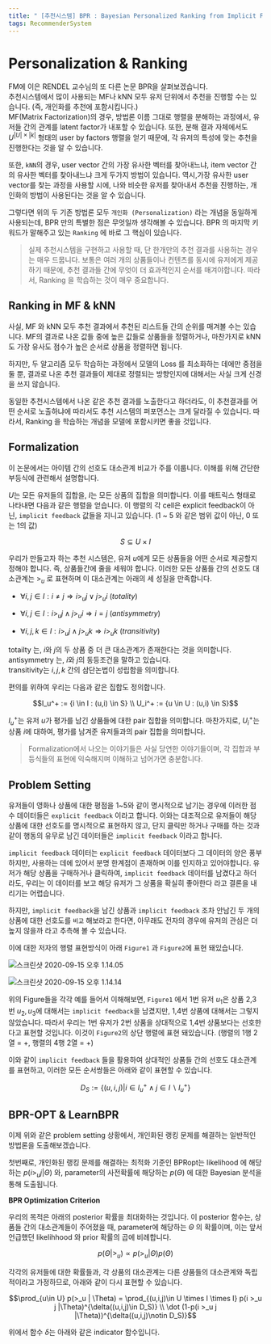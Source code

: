 ```yaml
---
title: " [추천시스템] BPR : Bayesian Personalized Ranking from Implicit Feedback"
tags: RecommenderSystem
---
```


# Personalization & Ranking
FM에 이은 RENDEL 교수님의 또 다른 논문 BPR을 살펴보겠습니다.<br>
추천시스템에서 많이 사용되는 MF나 kNN 모두 유저 단위에서 추천을 진행할 수는 있습니다. (즉, 개인화를 추천에 포함시킵니다.)<br>
MF(Matrix Factorization)의 경우, 방법론 이름 그대로 행렬을 분해하는 과정에서, 유저들 간의 관계를 latent factor가 내포할 수 있습니다. 또한, 분해 결과 자체에서도 $U ^{|U| \times |k|}$ 형태의 $\text{user by factors}$ 행렬을 얻기 때문에, 각 유저의 특성에 맞는 추천을 진행한다는 것을 알 수 있습니다.<br>

또한, `kNN`의 경우, user vector 간의 가장 유사한 벡터를 찾아내느냐, item vector 간의 유사한 벡터를 찾아내느냐 크게 두가지 방법이 있습니다. 역시,가장 유사한 user vector를 찾는 과정을 사용할 시에, 나와 비슷한 유저를 찾아내서 추천을 진행하는, 개인화의 방법이 사용된다는 것을 알 수 있습니다.<br>

그렇다면 위의 두 기존 방법론 모두 `개인화 (Personalization)` 라는 개념을 동일하게 사용되는데, BPR 만의 특별한 점은 무엇일까 생각해볼 수 있습니다. BPR 의 마지막 키워드가 말해주고 있는 `Ranking` 에 바로 그 핵심이 있습니다.

> 실제 추천시스템을 구현하고 사용할 때, 단 한개만의 추천 결과를 사용하는 경우는 매우 드뭅니다. 보통은 여러 개의 상품들이나 컨텐츠를 동시에 유저에게 제공하기 때문에, 추천 결과들 간에 무엇이 더 효과적인지 순서를 매겨야합니다. 따라서, Ranking 을 학습하는 것이 매우 중요합니다.

## Ranking in MF & kNN

사실, MF 와 kNN 모두 추천 결과에서 추천된 리스트들 간의 순위를 매겨볼 수는 있습니다. MF의 결과로 나온 값들 중에 높은 값들로 상품들을 정렬하거나, 마찬가지로 kNN도 가장 유사도 점수가 높은 순서로 상품을 정렬하면 됩니다.

하지만, 두 알고리즘 모두 학습하는 과정에서 모델의 Loss 를 최소화하는 데에만 중점을 둘 뿐, 결과로 나온 추천 결과들이 제대로 정렬되는 방향인지에 대해서는 사실 크게 신경을 쓰지 않습니다.

동일한 추천시스템에서 나온 같은 추천 결과를 노출한다고 하더라도, 이 추천결과를 어떤 순서로 노출하냐에 따라서도 추천 시스템의 퍼포먼스는 크게 달라질 수 있습니다. 따라서, Ranking 을 학습하는 개념을 모델에 포함시키면 좋을 것입니다.

## Formalization

이 논문에서는 아이템 간의 선호도 대소관계 비교가 주를 이룹니다. 이해를 위해 간단한 부등식에 관련해서 설명합니다.

$U$는 모든 유저들의 집합을, $I$는 모든 상품의 집합을 의미합니다. 이를 매트릭스 형태로 나타내면 다음과 같은 행렬을 얻습니다. 이 행렬의 각 cell은 explicit feedback이 아닌, `implicit feedback` 값들을 지니고 있습니다. (1 ~ 5 와 같은 범위 값이 아닌, 0 또는 1의 값)

$$S \subseteq U \times I$$

우리가 만들고자 하는 추천 시스템은, 유저 $u$에게 모든 상품들을 어떤 순서로 제공할지 정해야 합니다. 즉, 상품들간에 줄을 세워야 합니다. 이러한 모든 상품들 간의 선호도 대소관계는 $>_u$ 로 표현하며 이 대소관계는 아래의 세 성질을 만족합니다.

- $\forall i,j \in I : i \ne j \Rightarrow i >_u j \vee j >_u i \ (totality)$

- $\forall i,j \in I : i >_u j \wedge j >_u i \Rightarrow i = j \ (antisymmetry)$

- $\forall i,j,k \in I : i >_u j \wedge j >_u k \Rightarrow i >_u k \ (transitivity)$

totailty 는, $i$와 $j$의 두 상품 중 더 큰 대소관계가 존재한다는 것을 의미합니다.<br>
antisymmetry 는, $i$와 $j$의 동등조건을 말하고 있습니다.<br>
transitivity는 $i,j,k$ 간의 삼단논법이 성립함을 의미합니다.

편의를 위하여 우리는 다음과 같은 집합도 정의합니다.

$$I_u^+ := {i \in I : (u,i) \in S} \\ U_i^+ := {u \in U : (u,i) \in S}$$

$I_u^+$는 유저 $u$가 평가를 남긴 상품들에 대한 pair 집합을 의미합니다. 마찬가지로, $U_i^+$는 상품 $i$에 대하여, 평가를 남겨준 유저들과의 pair 집합을 의미합니다.

> Formalization에서 나오는 이야기들은 사실 당연한 이야기들이며, 각 집합과 부등식들의 표현에 익숙해지며 이해하고 넘어가면 충분합니다.

## Problem Setting

유저들이 영화나 상품에 대한 평점을 1~5와 같이 명시적으로 남기는 경우에 이러한 점수 데이터들은 `explicit feedback` 이라고 합니다. 이와는 대조적으로 유저들이 해당 상품에 대한 선호도를 명시적으로 표현하지 않고, 단지 클릭만 하거나 구매를 하는 것과 같이 행동의 유무로 남긴 데이터들은 `implicit feedback` 이라고 합니다.

`implicit feedback` 데이터는 `explicit feedback` 데이터보다 그 데이터의 양은 풍부하지만, 사용하는 데에 있어서 분명 한계점이 존재하며 이를 인지하고 있어야합니다. 유저가 해당 상품을 구매하거나 클릭하여, `implicit feedback` 데이터를 남겼다고 하더라도, 우리는 이 데이터를 보고 해당 유저가 그 상품을 확실히 좋아한다 라고 결론을 내리기는 어렵습니다.

하지만, `implicit feedback`을 남긴 상품과 `implicit feedback` 조차 안남긴 두 개의 상품에 대한 선호도를 `비교` 해보라고 한다면, 아무래도 전자의 경우에 유저의 관심은 더 높지 않을까 라고 추측해 볼 수 있습니다.

이에 대한 저자의 행렬 표현방식이 아래 `Figure1` 과 `Figure2`에 표현 돼있습니다.

![스크린샷 2020-09-15 오후 1.14.05](https://i.imgur.com/q4XC6ZV.png)

![스크린샷 2020-09-15 오후 1.14.14](https://i.imgur.com/i2QjbJt.png)

위의 Figure들을 각각 예를 들어서 이해해보면, `Figure1` 에서 1번 유저 $u_1$은 상품 2,3번 $u_2, u_3$에 대해서는 `implicit feedback`을 남겼지만, 1,4번 상품에 대해서는 그렇지 않았습니다. 따라서 우리는 1번 유저가 2번 상품을 상대적으로 1,4번 상품보다는 선호한다고 표현할 것입니다. 이것이 `Figure2`의 상단 행렬에 표현 돼있습니다. (행렬의 1행 2열 = +, 행렬의 4행 2열 = +)

이와 같이 `implicit feedback` 들을 활용하여 상대적인 상품들 간의 선호도 대소관계를 표현하고, 이러한 모든 순서쌍들은 아래와 같이 표현할 수 있습니다.

$$D_S := \left\{ (u,i,j)|i\in I_u^+ \wedge j \in I \backslash I_u^+ \right\}$$

## BPR-OPT & LearnBPR

이제 위와 같은 problem setting 상황에서, 개인화된 랭킹 문제를 해결하는 일반적인 방법론을 도출해보겠습니다.

첫번째로, 개인화된 랭킹 문제를 해결하는 최적화 기준인 BPRopt는 likelihood 에 해당하는 $p(i >_u j | \Theta)$ 와, parameter의 사전확률에 해당하는 $p(\Theta)$ 에 대한 Bayesian 분석을 통해 도출됩니다.

**BPR Optimization Criterion**

우리의 목적은 아래의 posterior 확률을 최대화하는 것입니다. 이 posterior 함수는, 상품들 간의 대소관계들이 주어졌을 때, parameter에 해당하는 $\Theta$ 의 확률이며, 이는 앞서 언급했던 likelihhood 와 prior 확률의 곱에 비례합니다.

$$p(\Theta|>_u) \propto p(>_u|\Theta)p(\Theta)$$

각각의 유저들에 대한 확률들과, 각 상품의 대소관계는 다른 상품들의 대소관계와 독립적이라고 가정하므로, 아래와 같이 다시 표현할 수 있습니다.

$$\prod_{u\in U} p(>_u | \Theta) = \prod_{(u,i,j)\in U \times I \times I} p(i >_u j |\Theta)^{\delta((u,i,j)\in D_S)} \\ \dot (1-p(i >_u j |\Theta))^{\delta((u,i,j)\notin D_S)}$$

위에서 함수 $\delta$는 아래와 같은 indicator 함수입니다.
